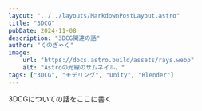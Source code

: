 ```yaml
---
layout: "../../layouts/MarkdownPostLayout.astro"
title: "3DCG"
pubDate: 2024-11-08
description: "3DCG関連の話"
author: "くのぎゃく"
image:
    url: "https://docs.astro.build/assets/rays.webp"
    alt: "Astroの光線のサムネイル。"
tags: ["3DCG", "モデリング", "Unity", "Blender"]
---
```


3DCGについての話をここに書く
